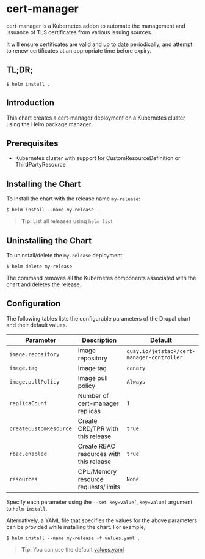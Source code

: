 # cert-manager

cert-manager is a Kubernetes addon to automate the management and issuance of
TLS certificates from various issuing sources.

It will ensure certificates are valid and up to date periodically, and attempt
to renew certificates at an appropriate time before expiry.

## TL;DR;

```console
$ helm install .
```

## Introduction

This chart creates a cert-manager deployment on a Kubernetes cluster using the Helm package manager.

## Prerequisites

- Kubernetes cluster with support for CustomResourceDefinition or ThirdPartyResource

## Installing the Chart

To install the chart with the release name `my-release`:

```console
$ helm install --name my-release .
```

> **Tip**: List all releases using `helm list`

## Uninstalling the Chart

To uninstall/delete the `my-release` deployment:

```console
$ helm delete my-release
```

The command removes all the Kubernetes components associated with the chart and deletes the release.

## Configuration

The following tables lists the configurable parameters of the Drupal chart and their default values.

| Parameter              | Description                             | Default                                        |
| ---------------------- | --------------------------------------- | ---------------------------------------------- |
| `image.repository`     | Image repository                        | `quay.io/jetstack/cert-manager-controller`     |
| `image.tag`            | Image tag                               | `canary`                                       |
| `image.pullPolicy`     | Image pull policy                       | `Always`                                       |
| `replicaCount`         | Number of cert-manager replicas         | `1`                                            |
| `createCustomResource` | Create CRD/TPR with this release        | `true`                                         |
| `rbac.enabled`         | Create RBAC resources with this release | `true`                                         |
| `resources`            | CPU/Memory resource requests/limits     | `None`                                         |

Specify each parameter using the `--set key=value[,key=value]` argument to `helm install`.

Alternatively, a YAML file that specifies the values for the above parameters can be provided while installing the chart. For example,

```console
$ helm install --name my-release -f values.yaml .
```
> **Tip**: You can use the default [values.yaml](values.yaml)
